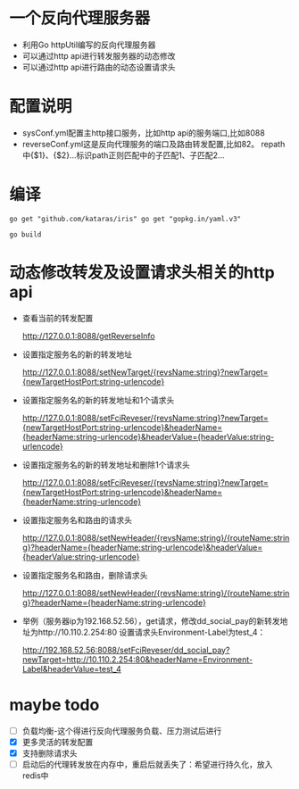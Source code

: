 # 一个反向代理服务器
- 利用Go httpUtil编写的反向代理服务器
- 可以通过http api进行转发服务器的动态修改
- 可以通过http api进行路由的动态设置请求头

# 配置说明
 - sysConf.yml配置主http接口服务，比如http api的服务端口,比如8088
 - reverseConf.yml这是反向代理服务的端口及路由转发配置,比如82。
   repath中{$1}、{$2}...标识path正则匹配中的子匹配1、子匹配2...

# 编译
`
go get "github.com/kataras/iris"
go get "gopkg.in/yaml.v3"
`

`go build`

# 动态修改转发及设置请求头相关的http api
- 查看当前的转发配置

  http://127.0.0.1:8088/getReverseInfo
- 设置指定服务名的新的转发地址
  
  http://127.0.0.1:8088/setNewTarget/{revsName:string}?newTarget={newTargetHostPort:string-urlencode}
- 设置指定服务名的新的转发地址和1个请求头
  
  http://127.0.0.1:8088/setFciReveser/{revsName:string}?newTarget={newTargetHostPort:string-urlencode}&headerName={headerName:string-urlencode}&headerValue={headerValue:string-urlencode}
- 设置指定服务名的新的转发地址和删除1个请求头
  
  http://127.0.0.1:8088/setFciReveser/{revsName:string}?newTarget={newTargetHostPort:string-urlencode}&headerName={headerName:string-urlencode}
- 设置指定服务名和路由的请求头

  http://127.0.0.1:8088/setNewHeader/{revsName:string}/{routeName:string}?headerName={headerName:string-urlencode}&headerValue={headerValue:string-urlencode}
- 设置指定服务名和路由，删除请求头

  http://127.0.0.1:8088/setNewHeader/{revsName:string}/{routeName:string}?headerName={headerName:string-urlencode}
  
- 举例（服务器ip为192.168.52.56），get请求，修改dd_social_pay的新转发地址为http://10.110.2.254:80 设置请求头Environment-Label为test_4：
  
  http://192.168.52.56:8088/setFciReveser/dd_social_pay?newTarget=http://10.110.2.254:80&headerName=Environment-Label&headerValue=test_4
  

# maybe todo
- [ ] 负载均衡-这个得进行反向代理服务负载、压力测试后进行
- [X] 更多灵活的转发配置
- [X] 支持删除请求头
- [ ] 启动后的代理转发放在内存中，重启后就丢失了：希望进行持久化，放入redis中
